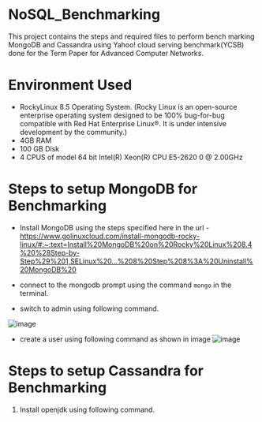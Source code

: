 # NoSQL_Benchmarking
This project contains the steps and required files to perform bench marking MongoDB and Cassandra using Yahoo! cloud serving benchmark(YCSB) done for the Term Paper for Advanced Computer Networks.

# Environment Used
- RockyLinux 8.5 Operating System. (Rocky Linux is an open-source enterprise operating system designed to be 100% bug-for-bug compatible with Red Hat Enterprise Linux®. It is under intensive development by the community.)
- 4GB RAM
- 100 GB Disk
- 4 CPUS of model 64 bit  Intel(R) Xeon(R) CPU E5-2620 0 @ 2.00GHz

# Steps to setup MongoDB for Benchmarking
- Install MongoDB using the steps specified here in the url - https://www.golinuxcloud.com/install-mongodb-rocky-linux/#:~:text=Install%20MongoDB%20on%20Rocky%20Linux%208.4%20%28Step-by-Step%29%201,SELinux%20...%208%20Step%208%3A%20Uninstall%20MongoDB%20

- connect to the mongodb prompt using the command `mongo` in the terminal.
- switch to admin using following command.


![image](https://user-images.githubusercontent.com/44334277/209716154-eea2ac67-8491-4741-b255-74df1774e9c9.png)

- create a user using following command as shown in image
![image](https://user-images.githubusercontent.com/44334277/209716297-88ef7f75-76cc-4ff8-9142-04b6a0ea3d06.png)

# Steps to setup Cassandra for Benchmarking
1. Install openjdk using following command.
